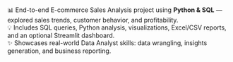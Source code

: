 📊 End-to-end E-commerce Sales Analysis project using **Python & SQL** — explored sales trends, customer behavior, and profitability.  
💡 Includes SQL queries, Python analysis, visualizations, Excel/CSV reports, and an optional Streamlit dashboard.  
✨ Showcases real-world Data Analyst skills: data wrangling, insights generation, and business reporting.
